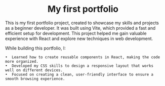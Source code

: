 <h1 align=center> My first portfolio </h1>

  This is my first portfolio project, created to showcase my skills and projects as a beginner developer. It was built using Vite, which provided a fast and efficient setup for development. This project helped me gain valuable experience with React and explore new techniques in web development.

While building this portfolio, I:

	•  Learned how to create reusable components in React, making the code more organized.
	•  Developed my CSS skills to design a responsive layout that works well on different devices.
	•  Focused on creating a clean, user-friendly interface to ensure a smooth browsing experience.

